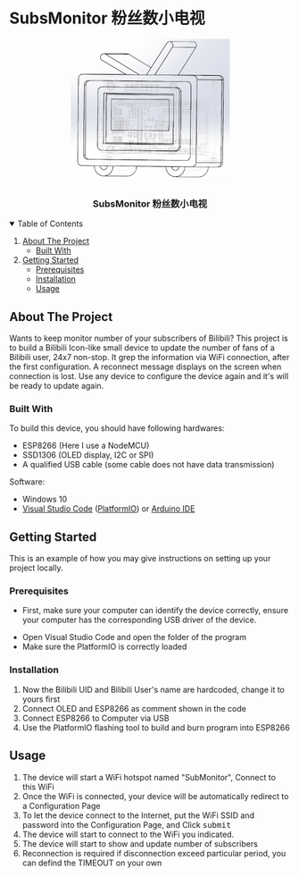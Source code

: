 # SubsMonitor 粉丝数小电视
<!-- PROJECT LOGO -->

<p align="center">
  <a href="https://github.com/maitereo/SubsMonitor/blob/master">
    <img src="images/CAD.png" alt="CAD" width="285" height="256">
  </a>
  <h3 align="center">SubsMonitor 粉丝数小电视</h3>



<!-- TABLE OF CONTENTS -->

<details open="open">
  <summary>Table of Contents</summary>
  <ol>
    <li>
      <a href="#about-the-project">About The Project</a>
      <ul>
        <li><a href="#built-with">Built With</a></li>
      </ul>
    </li>
    <li>
      <a href="#getting-started">Getting Started</a>
      <ul>
        <li><a href="#prerequisites">Prerequisites</a></li>
        <li><a href="#installation">Installation</a></li>
        <li><a href="#usage">Usage</a></li>
      </ul>
    </li>
  </ol>
</details>



<!-- ABOUT THE PROJECT -->

## About The Project
Wants to keep monitor number of your subscribers of Bilibili? This project is to build a Bilibili Icon-like small device to update the number of fans of a Bilibili user, 24x7 non-stop. It grep the information via WiFi connection, after the first configuration. A reconnect message displays on the screen when connection is lost. Use any device to configure the device again and it's will be ready to update again.

### Built With

To build this device, you should have following hardwares:

- ESP8266 (Here I use a NodeMCU)
- SSD1306 (OLED display, I2C or SPI)
- A qualified USB cable (some cable does not have data transmission)

Software:

- Windows 10
- [Visual Studio Code](https://code.visualstudio.com/) ([PlatformIO](https://platformio.org/)) or [Arduino IDE](https://www.arduino.cc/en/software/)

<!-- GETTING STARTED -->

## Getting Started

This is an example of how you may give instructions on setting up your project locally.

### Prerequisites

- First, make sure your computer can identify the device correctly, ensure your computer has the corresponding USB driver of the device.

* Open Visual Studio Code and open the folder of the program
* Make sure the PlatformIO is correctly loaded

### Installation

1. Now the Bilibili UID and Bilibili User's name are hardcoded, change it to yours first
2. Connect OLED and ESP8266 as comment shown in the code
3. Connect ESP8266 to Computer via USB
4. Use the PlatformIO flashing tool to build and burn program into ESP8266

<!-- USAGE EXAMPLES -->

## Usage

1. The device will start a WiFi hotspot named "SubMonitor", Connect to this WiFi
2. Once the WiFi is connected, your device will be automatically redirect to a Configuration Page
3. To let the device connect to the Internet, put the WiFi SSID and password into the Configuration Page, and Click <kbd>submit</kbd>
4. The device will start to connect to the WiFi you indicated.
5. The device will start to show and update number of subscribers
6. Reconnection is required if disconnection exceed particular period, you can defind the TIMEOUT on your own
